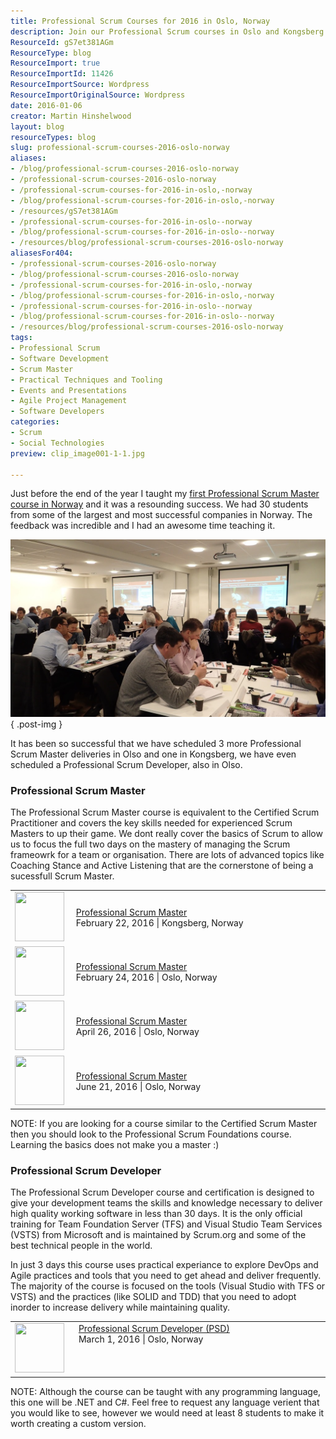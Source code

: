 ```yaml
---
title: Professional Scrum Courses for 2016 in Oslo, Norway
description: Join our Professional Scrum courses in Oslo and Kongsberg to master Agile practices and elevate your Scrum skills. Enroll now for a successful 2016!
ResourceId: gS7et381AGm
ResourceType: blog
ResourceImport: true
ResourceImportId: 11426
ResourceImportSource: Wordpress
ResourceImportOriginalSource: Wordpress
date: 2016-01-06
creator: Martin Hinshelwood
layout: blog
resourceTypes: blog
slug: professional-scrum-courses-2016-oslo-norway
aliases:
- /blog/professional-scrum-courses-2016-oslo-norway
- /professional-scrum-courses-2016-oslo-norway
- /professional-scrum-courses-for-2016-in-oslo,-norway
- /blog/professional-scrum-courses-for-2016-in-oslo,-norway
- /resources/gS7et381AGm
- /professional-scrum-courses-for-2016-in-oslo--norway
- /blog/professional-scrum-courses-for-2016-in-oslo--norway
- /resources/blog/professional-scrum-courses-2016-oslo-norway
aliasesFor404:
- /professional-scrum-courses-2016-oslo-norway
- /blog/professional-scrum-courses-2016-oslo-norway
- /professional-scrum-courses-for-2016-in-oslo,-norway
- /blog/professional-scrum-courses-for-2016-in-oslo,-norway
- /professional-scrum-courses-for-2016-in-oslo--norway
- /blog/professional-scrum-courses-for-2016-in-oslo--norway
- /resources/blog/professional-scrum-courses-2016-oslo-norway
tags:
- Professional Scrum
- Software Development
- Scrum Master
- Practical Techniques and Tooling
- Events and Presentations
- Agile Project Management
- Software Developers
categories:
- Scrum
- Social Technologies
preview: clip_image001-1-1.jpg

---
```

Just before the end of the year I taught my [first Professional Scrum Master course in Norway](http://nkdagility.com/training/courses/professional-scrum-master/) and it was a resounding success. We had 30 students from some of the largest and most successful companies in Norway. The feedback was incredible and I had an awesome time teaching it.

![clip_image001](images/clip_image001-1-1.jpg "clip_image001")
{ .post-img }

It has been so successful that we have scheduled 3 more Professional Scrum Master deliveries in Olso and one in Kongsberg, we have even scheduled a Professional Scrum Developer, also in Olso.

### Professional Scrum Master

The Professional Scrum Master course is equivalent to the Certified Scrum Practitioner and covers the key skills needed for experienced Scrum Masters to up their game. We dont really cover the basics of Scrum to allow us to focus the full two days on the mastery of managing the Scrum frameowrk for a team or organisation. There are lots of advanced topics like Coaching Stance and Active Listening that are the cornerstone of being a sucessfull Scrum Master.

<table width="800"><tbody><tr><td valign="top" width="89"><img src="images/PSM-400x-2-100x100.png" width="79" height="79"></td><td width="729"><a href="http://nkdagility.com/training/courses/professional-scrum-master/">Professional Scrum Master</a><br>February 22, 2016 | Kongsberg, Norway</td></tr><tr><td width="89"><img src="images/PSM-400x-2-100x100.png" width="79" height="79"></td><td width="729"><a href="http://nkdagility.com/training/courses/professional-scrum-master/">Professional Scrum Master</a><br>February 24, 2016 | Oslo, Norway</td></tr><tr><td width="89"><img src="images/PSM-400x-2-100x100.png" width="79" height="79"></td><td width="729"><a href="http://nkdagility.com/training/courses/professional-scrum-master/">Professional Scrum Master</a><br>April 26, 2016 | Oslo, Norway</td></tr><tr><td width="89"><img src="images/PSM-400x-2-100x100.png" width="79" height="79"></td><td width="729"><a href="http://nkdagility.com/training/courses/professional-scrum-master/">Professional Scrum Master</a><br>June 21, 2016 | Oslo, Norway</td></tr></tbody></table>

NOTE: If you are looking for a course similar to the Certified Scrum Master then you should look to the Professional Scrum Foundations course. Learning the basics does not make you a master :)

[](http://programutvikling.no/course/professional-scrum-master/)[](http://programutvikling.no/course/professional-scrum-master/)

### Professional Scrum Developer

The Professional Scrum Developer course and certification is designed to give your development teams the skills and knowledge necessary to deliver high quality working software in less than 30 days. It is the only official training for Team Foundation Server (TFS) and Visual Studio Team Services (VSTS) from Microsoft and is maintained by Scrum.org and some of the best technical people in the world.

In just 3 days this course uses practical experiance to explore DevOps and Agile practices and tools that you need to get ahead and deliver frequently. The majority of the course is focused on the tools (Visual Studio with TFS or VSTS) and the practices (like SOLID and TDD) that you need to adopt inorder to increase delivery while maintaining quality.

<table cellspacing="0" cellpadding="2" width="800" border="0"><tbody><tr><td valign="top" width="97"><img src="images/PSD_Badge-150x150.png" width="79" height="79"></td><td valign="top" width="703"><a href="http://nkdagility.com/training/courses/professional-scrum-developer/">Professional Scrum Developer (PSD)</a><br>March 1, 2016 | Oslo, Norway</td></tr></tbody></table>

[](http://programutvikling.no/course/professional-scrum-master/)[](http://programutvikling.no/course/professional-scrum-master/)

NOTE: Although the course can be taught with any programming language, this one will be .NET and C#. Feel free to request any language verient that you would like to see, however we would need at least 8 students to make it worth creating a custom version.
